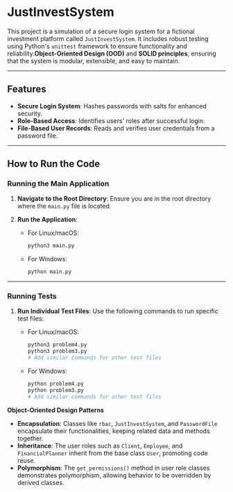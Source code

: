 # JustInvestSystem

This project is a simulation of a secure login system for a fictional investment platform called `JustInvestSystem`. It includes robust testing using Python's `unittest` framework to ensure functionality and reliability.**Object-Oriented Design (OOD)** and **SOLID principles**, ensuring that the system is modular, extensible, and easy to maintain.

---

## Features

- **Secure Login System**: Hashes passwords with salts for enhanced security.
- **Role-Based Access**: Identifies users' roles after successful login.
- **File-Based User Records**: Reads and verifies user credentials from a password file.

---

## How to Run the Code

### Running the Main Application

1. **Navigate to the Root Directory**:
   Ensure you are in the root directory where the `main.py` file is located.

2. **Run the Application**:
   - For Linux/macOS:
     ```bash
     python3 main.py
     ```
   - For Windows:
     ```bash
     python main.py
     ```

---

### Running Tests

1. **Run Individual Test Files**:
   Use the following commands to run specific test files:

   - For Linux/macOS:
     ```bash
     python3 problem4.py
     python3 problem3.py
     # Add similar commands for other test files
     ```
   - For Windows:
     ```bash
     python problem4.py
     python problem3.py
     # Add similar commands for other test files
     ```


**Object-Oriented Design Patterns**
   - **Encapsulation**: Classes like `rbac`, `JustInvestSystem`, and `PasswordFile` encapsulate their functionalities, keeping related data and methods together.
   - **Inheritance**: The user roles such as `Client`, `Employee`, and `FinancialPlanner` inherit from the base class `User`, promoting code reuse.
   - **Polymorphism**: The `get_permissions()` method in user role classes demonstrates polymorphism, allowing behavior to be overridden by derived classes.